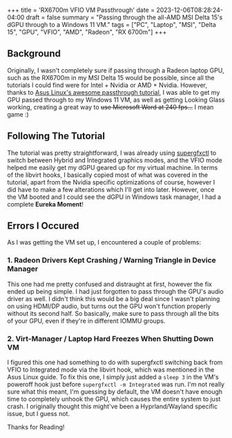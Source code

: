 +++
title = 'RX6700m VFIO VM Passthrough'
date = 2023-12-06T08:28:24-04:00
draft = false
summary = "Passing through the all-AMD MSI Delta 15's dGPU through to a Windows 11 VM."
tags = ["PC", "Laptop", "MSI", "Delta 15", "GPU", "VFIO", "AMD", "Radeon", "RX 6700m"]
+++
## Background
Originally, I wasn't completely sure if passing through a Radeon laptop GPU, such as the RX6700m in my MSI Delta 15 would be possible, since all the tutorials I could find were for Intel + Nvidia or AMD + Nvidia. However, thanks to [Asus Linux's awesome passthrough tutorial](https://asus-linux.org/wiki/vfio-guide/), I was able to get my GPU passed through to my Windows 11 VM, as well as getting Looking Glass working, creating a great way to ~~use Microsoft Word at 240 fps...~~ I mean game :)

## Following The Tutorial
The tutorial was pretty straightforward, I was already using [supergfxctl](https://gitlab.com/asus-linux/supergfxctl) to switch between Hybrid and Integrated graphics modes, and the VFIO mode helped me easily get my dGPU geared up for my virtual machine. In terms of the libvirt hooks, I basically copied most of what was covered in the tutorial, apart from the Nvidia specific optimizations of course, however I did have to make a few alterations which I'll get into later. However, once the VM booted and I could see the dGPU in Windows task manager, I had a complete **Eureka Moment**!

## Errors I Occured
As I was getting the VM set up, I encountered a couple of problems:
### 1. Radeon Drivers Kept Crashing / Warning Triangle in Device Manager
This one had me pretty confused and distraught at first, however the fix ended up being simple. I had just forgotten to pass through the GPU's audio driver as well. I didn't think this would be a big deal since I wasn't planning on using HDMI/DP audio, but turns out the GPU won't function properly without its second half. So basically, make sure to pass through all the bits of your GPU, even if they're in different IOMMU groups.

### 2. Virt-Manager / Laptop Hard Freezes When Shutting Down VM
I figured this one had something to do with supergfxctl switching back from VFIO to Integrated mode via the libvirt hook, which was mentioned in the Asus Linux guide. To fix this one, I simply just added a ```sleep 3``` in the VM's poweroff hook just before ```supergfxctl -m Integrated``` was run. I'm not really sure what this meant, I'm guessing by default, the VM doesn't have enough time to completely unhook the GPU, which causes the entire system to just crash. I originally thought this might've been a Hyprland/Wayland specific issue, but I guess not.

Thanks for Reading!